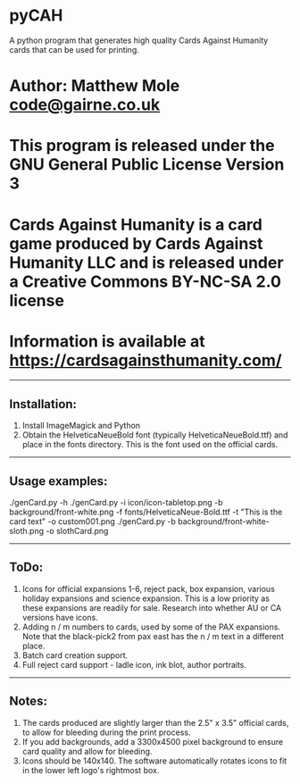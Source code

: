 # pyCAH
A python program that generates high quality Cards Against Humanity cards that can be used for printing.

# Author: Matthew Mole <code@gairne.co.uk>
# This program is released under the GNU General Public License Version 3

# Cards Against Humanity is a card game produced by Cards Against Humanity LLC and is released under a Creative Commons BY-NC-SA 2.0 license
# Information is available at https://cardsagainsthumanity.com/

-------------
Installation:
-------------

1) Install ImageMagick and Python
2) Obtain the HelveticaNeueBold font (typically HelveticaNeueBold.ttf) and place in the fonts directory.
   This is the font used on the official cards.

---------------
Usage examples:
---------------

  ./genCard.py -h
  ./genCard.py -i icon/icon-tabletop.png -b background/front-white.png -f fonts/HelveticaNeue-Bold.ttf -t "This is the card text" -o custom001.png
  ./genCard.py -b background/front-white-sloth.png -o slothCard.png
 
-----
ToDo:
-----

1) Icons for official expansions 1-6, reject pack, box expansion, various holiday expansions and science expansion. This is a low priority as these expansions are readily for sale. Research into whether AU or CA versions have icons.
2) Adding n / m numbers to cards, used by some of the PAX expansions. Note that the black-pick2 from pax east has the n / m text in a different place.
3) Batch card creation support.
4) Full reject card support - ladle icon, ink blot, author portraits.

------
Notes:
------

1) The cards produced are slightly larger than the 2.5" x 3.5" official cards, to allow for bleeding during the print process.
2) If you add backgrounds, add a 3300x4500 pixel background to ensure card quality and allow for bleeding.
3) Icons should be 140x140. The software automatically rotates icons to fit in the lower left logo's rightmost box.
